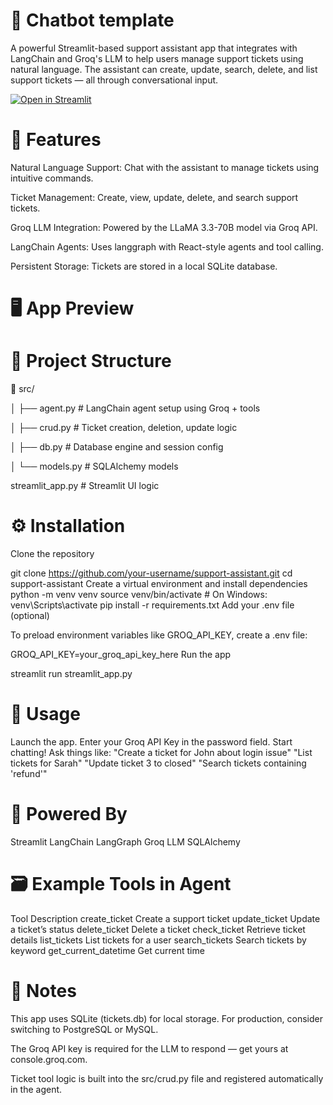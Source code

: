 # 💬 Chatbot template

A powerful Streamlit-based support assistant app that integrates with LangChain and Groq's LLM to help users manage support tickets using natural language. The assistant can create, update, search, delete, and list support tickets — all through conversational input.

[![Open in Streamlit](https://static.streamlit.io/badges/streamlit_badge_black_white.svg)](https://support-assistant-zny4zdtganfq7nf4ukar9u.streamlit.app/)

# 🚀 Features
  Natural Language Support: Chat with the assistant to manage tickets using intuitive commands.
  
  Ticket Management: Create, view, update, delete, and search support tickets.
  
  Groq LLM Integration: Powered by the LLaMA 3.3-70B model via Groq API.
  
  LangChain Agents: Uses langgraph with React-style agents and tool calling.
  
  Persistent Storage: Tickets are stored in a local SQLite database.

# 🖥️ App Preview

# 🧩 Project Structure

📁 src/

│ ├── agent.py # LangChain agent setup using Groq + tools

│ ├── crud.py # Ticket creation, deletion, update logic

│ ├── db.py # Database engine and session config

│ └── models.py # SQLAlchemy models

streamlit_app.py # Streamlit UI logic

# ⚙️ Installation

Clone the repository

git clone https://github.com/your-username/support-assistant.git
cd support-assistant
Create a virtual environment and install dependencies
python -m venv venv
source venv/bin/activate  # On Windows: venv\Scripts\activate
pip install -r requirements.txt
Add your .env file (optional)

To preload environment variables like GROQ_API_KEY, create a .env file:

GROQ_API_KEY=your_groq_api_key_here
Run the app

streamlit run streamlit_app.py

# 🔑 Usage

  Launch the app.
  Enter your Groq API Key in the password field.
  Start chatting! Ask things like:
  "Create a ticket for John about login issue"
  "List tickets for Sarah"
  "Update ticket 3 to closed"
  "Search tickets containing 'refund'"


# 🧠 Powered By
  Streamlit
  LangChain
  LangGraph
  Groq LLM
  SQLAlchemy

# 🗃️ Example Tools in Agent
Tool	Description
create_ticket	Create a support ticket
update_ticket	Update a ticket’s status
delete_ticket	Delete a ticket
check_ticket	Retrieve ticket details
list_tickets	List tickets for a user
search_tickets	Search tickets by keyword
get_current_datetime	Get current time

# 📌 Notes
This app uses SQLite (tickets.db) for local storage. For production, consider switching to PostgreSQL or MySQL.

The Groq API key is required for the LLM to respond — get yours at console.groq.com.

Ticket tool logic is built into the src/crud.py file and registered automatically in the agent.
